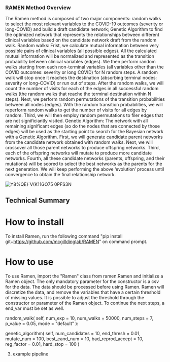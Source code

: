 ### RAMEN Method Overview
The Ramen method is composed of two major components: random walks to select the most relevant variables to the COVID-19 outcomes (severity or long-COVID) 
and build a draft candidate network; Genetic Algorithm to find the optimized network that represents the relationships between different clinical 
variables based on the candidate network draft from the random walk. 
Random walks: Frist, we calculate mutual information between very possible pairs of clinical variables (all possible edges). All the calculated mutual 
information will be normalized and represented as the transition probability between clinical variables (edges). We then perform random walks starting 
from each non-terminal variables (all variables other than the COVID outcomes: severity or long COVID) for N random steps. A random walk will stop once 
it reaches the destination (absorbing terminal nodes: severity or long-COVID) or run out of steps. After the random walks, we will count the number of 
visits for each of the edges in all successful random walks (the random walks that reache the terminal destination within N steps). Next, we perform 
random permutations of the transition probabilities between all nodes (edges). With the random transition probabilities, we will reperform random walks 
to get the number of visits for all edges by random.  Third, we will then employ random permutations to filer edges that are not significiantly visited. 
Genetic Algorithm: The network with all remaining significant edges (so do the nodes that are connected by those edges) will be used as the starting point 
to search for the Bayesian network with a Genetic Algorithm. First, we will generate candidate parent networks from the candidate network obtained with 
random walks. Next, we will crossover all those parent networks to produce offspring networks. Third, each of the offspring networks will mutate to 
produce more candidate networks. Fourth, all these candidate networks (parents, offspring, and their mutations) will be scored to select the best networks 
as the parents for the next generation. We will keep performing the above ‘evolution’ process until convergence to obtain the final relationship network.

![Y8%QE}`V(K11GO75 0PFS3N](https://user-images.githubusercontent.com/62433629/213577208-9bfea64a-84a3-4724-91ff-da09dc2aa5a9.png)

## Technical Summary

# How to install
To install Ramen, run the following command "pip install git+https://github.com/mcgilldinglab/RAMEN" on command prompt. 

# How to use
To use Ramen, import the "Ramen" class from ramen.Ramen and initialize a Ramen object. The only mandatory parameter for the constructor is a csv for the data. The data should be processed before using Ramen. Ramen will discretize the data, and remove the variables that have a certain threshold of missing values. It is possible to adjust the threshold through the constructor or parameter of the Ramen object. To continue the next steps, a end_var must be set as well.

random_walk( self, num_exp = 10, num_walks = 50000, num_steps = 7, p_value = 0.05, mode = "default" ):
    
genetic_algorithm( self, num_candidates = 10, end_thresh = 0.01, mutate_num = 100, best_cand_num = 10, bad_reprod_accept = 10, reg_factor = 0.01, hard_stop = 100 )

3) example pipeline
